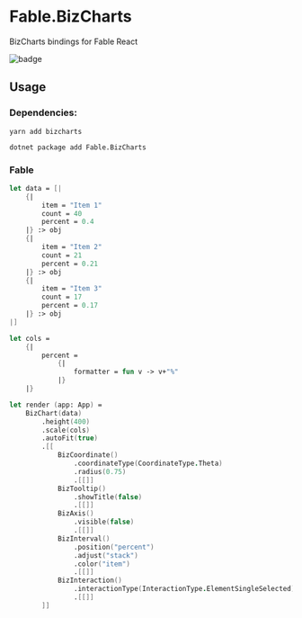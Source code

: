 # Fable.BizCharts

BizCharts bindings for Fable React

<img src="https://buildstats.info/nuget/Fable.BizCharts" alt="badge"/>

## Usage 

### Dependencies:

`yarn add bizcharts`

`dotnet package add Fable.BizCharts`

### Fable

```fsharp
let data = [|
    {|
        item = "Item 1"
        count = 40
        percent = 0.4
    |} :> obj
    {|
        item = "Item 2"
        count = 21
        percent = 0.21
    |} :> obj
    {|
        item = "Item 3"
        count = 17
        percent = 0.17
    |} :> obj
|]

let cols =
    {|
        percent =
            {|
                formatter = fun v -> v+"%"
            |}
    |}

let render (app: App) =
    BizChart(data)
        .height(400)
        .scale(cols)
        .autoFit(true)
        .[[
            BizCoordinate()
                .coordinateType(CoordinateType.Theta)
                .radius(0.75)
                .[[]]
            BizTooltip()
                .showTitle(false)
                .[[]]
            BizAxis()
                .visible(false)
                .[[]]
            BizInterval()
                .position("percent")
                .adjust("stack")
                .color("item")
                .[[]]
            BizInteraction()
                .interactionType(InteractionType.ElementSingleSelected)
                .[[]]
        ]]
```